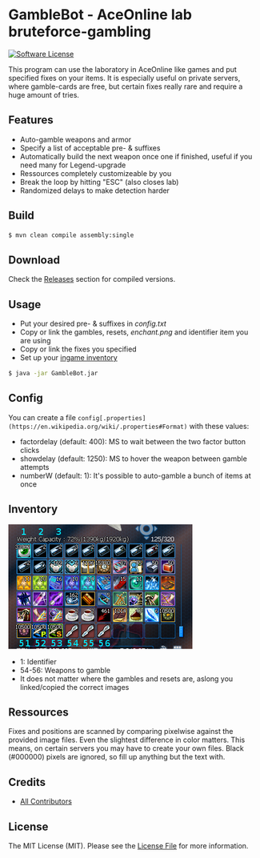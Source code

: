 # GambleBot - AceOnline lab bruteforce-gambling

[![Software License][ico-license]](LICENSE.md)

This program can use the laboratory in AceOnline like games and put specified fixes on your items.
It is especially useful on private servers, where gamble-cards are free, but certain fixes really rare and require a huge amount of tries.

## Features

* Auto-gamble weapons and armor
* Specify a list of acceptable pre- & suffixes
* Automatically build the next weapon once one if finished, useful if you need many for Legend-upgrade
* Ressources completely customizeable by you
* Break the loop by hitting "ESC" (also closes lab)
* Randomized delays to make detection harder

## Build

``` bash
$ mvn clean compile assembly:single
```

## Download

Check the [Releases][link-releases] section for compiled versions.

## Usage

* Put your desired pre- & suffixes in *config.txt*
* Copy or link the gambles, resets, *enchant.png* and identifier item you are using
* Copy or link the fixes you specified
* Set up your [ingame inventory](#inventory)
``` bash
$ java -jar GambleBot.jar
```

## Config

You can create a file `config[.properties](https://en.wikipedia.org/wiki/.properties#Format)` with these values:

* factordelay (default: 400): MS to wait between the two factor button clicks
* showdelay (default: 1250): MS to hover the weapon between gamble attempts
* numberW (default: 1): It's possible to auto-gamble a bunch of items at once

## Inventory

![Example Inventory](/res/example_inv.png)

* 1: Identifier
* 54-56: Weapons to gamble
* It does not matter where the gambles and resets are, aslong you linked/copied the correct images

## Ressources

Fixes and positions are scanned by comparing pixelwise against the provided image files. Even the slightest difference in color matters.
This means, on certain servers you may have to create your own files. Black (#000000) pixels are ignored, so fill up anything but the text with.

## Credits

- [All Contributors][link-contributors]

## License

The MIT License (MIT). Please see the [License File](LICENSE.md) for more information.

[ico-license]: https://img.shields.io/badge/license-MIT-brightgreen.svg?style=flat-square

[link-releases]: https://github.com/DrDelay/GambleBot/releases
[link-contributors]: ../../contributors
